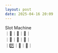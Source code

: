 ```yaml
---
layout: post
date: 2025-04-16 20:09
---
```


Slot Machine<br />
｜🍇｜🍒｜🤡｜<br />
｜🔔｜💎｜🔔｜<br />
｜7️⃣｜🔔｜💎｜<br />


